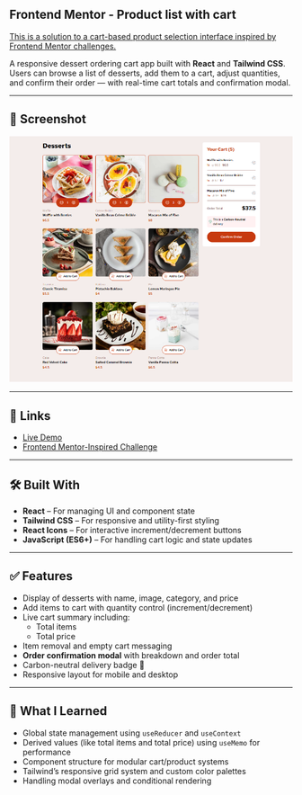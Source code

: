 ## Frontend Mentor - Product list with cart 

[This is a solution to a cart-based product selection interface inspired by Frontend Mentor challenges.](https://www.frontendmentor.io/challenges/product-list-with-cart-5MmqLVAp_d)

A responsive dessert ordering cart app built with **React** and **Tailwind CSS**.  
Users can browse a list of desserts, add them to a cart, adjust quantities, and confirm their order — with real-time cart totals and confirmation modal.

---

## 📸 Screenshot

![Dessert Cart App](./Screenshot%202025-07-25%20203418.png)

---

## 🔗 Links

- [Live Demo](https://react-tailwind-projects-njh2.vercel.app/) 
- [Frontend Mentor-Inspired Challenge](https://www.frontendmentor.io/challenges/product-list-with-cart-5MmqLVAp_d)

---

## 🛠️ Built With

- **React** – For managing UI and component state
- **Tailwind CSS** – For responsive and utility-first styling
- **React Icons** – For interactive increment/decrement buttons
- **JavaScript (ES6+)** – For handling cart logic and state updates

---

## ✅ Features

- Display of desserts with name, image, category, and price
- Add items to cart with quantity control (increment/decrement)
- Live cart summary including:
  - Total items
  - Total price
- Item removal and empty cart messaging
- **Order confirmation modal** with breakdown and order total
- Carbon-neutral delivery badge 🌿
- Responsive layout for mobile and desktop

---

## 🧠 What I Learned

- Global state management using `useReducer` and `useContext`
- Derived values (like total items and total price) using `useMemo` for performance
- Component structure for modular cart/product systems
- Tailwind’s responsive grid system and custom color palettes
- Handling modal overlays and conditional rendering





